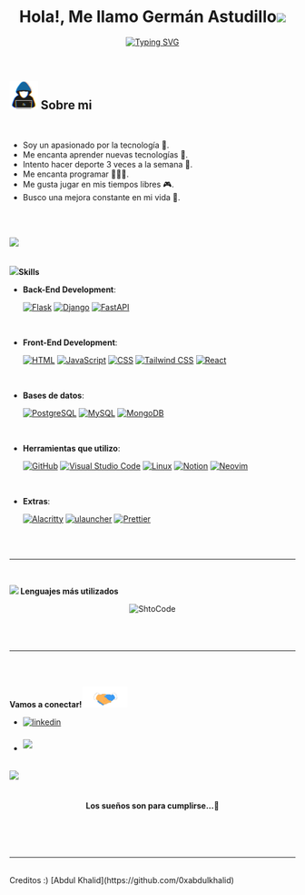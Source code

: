 <h1 align="center"><b>Hola!, Me llamo Germán Astudillo</b><img src="https://media.giphy.com/media/hvRJCLFzcasrR4ia7z/giphy.gif" width="35"></h1>
<!--  -->
<p align="center">
<a href="https://git.io/typing-svg"><img src="https://readme-typing-svg.herokuapp.com?font=Fira+Code&duration=2000&pause=1200&random=false&width=435&lines=!Bienvenid%40+a+mi+perfil+de+Github!%F0%9F%91%BB;Soy+un+desarrollador+fullstack+%F0%9F%91%A8%F0%9F%8F%BB%E2%80%8D%F0%9F%92%BB;Aunque+me+encanta+m%C3%A1s+el+Back+End+%F0%9F%A7%9B%F0%9F%8F%BB%E2%80%8D%E2%99%82%EF%B8%8F;Estoy+constantemente+aprendiendo+%F0%9F%A7%A0" alt="Typing SVG" /></a>

</p>


<br>



	
## <picture><img src = "https://github.com/0xAbdulKhalid/0xAbdulKhalid/raw/main/assets/mdImages/about_me.gif" width = 50px></picture> **Sobre mi**


<br>

- Soy un apasionado por la tecnología 🤖.
- Me encanta aprender nuevas tecnologías 🧠.
- Intento hacer deporte 3 veces a la semana 💪.
- Me encanta programar 👨🏻‍💻. 
- Me gusta jugar en mis tiempos libres 🎮.
- Busco una mejora constante en mi vida 🚀.

<br><br>

<img src="https://user-images.githubusercontent.com/73097560/115834477-dbab4500-a447-11eb-908a-139a6edaec5c.gif"><br><br>

<img src="https://media2.giphy.com/media/QssGEmpkyEOhBCb7e1/giphy.gif?cid=ecf05e47a0n3gi1bfqntqmob8g9aid1oyj2wr3ds3mg700bl&rid=giphy.gif" width ="25"><b>Skills </b>
<br>

<p align="center">

- **Back-End Development**:
    
  [![Flask](https://img.shields.io/badge/Flask-000000?style=for-the-badge&logo=flask&logoColor=white)](https://palletsprojects.com/p/flask/)
  [![Django](https://img.shields.io/badge/Django-092E20?style=for-the-badge&logo=django&logoColor=white)](https://www.djangoproject.com/)
  [![FastAPI](https://img.shields.io/badge/FastAPI-005571?style=for-the-badge&logo=fastapi)](https://fastapi.tiangolo.com/)

<br>   
    
- **Front-End Development**:

    [![HTML](https://img.shields.io/badge/HTML5-E34F26?style=for-the-badge&logo=html5&logoColor=white)](https://developer.mozilla.org/en-US/docs/Web/HTML)
    [![JavaScript](https://img.shields.io/badge/JavaScript-F7DF1E?style=for-the-badge&logo=javascript&logoColor=black)](https://developer.mozilla.org/en-US/docs/Web/JavaScript)
    [![CSS](https://img.shields.io/badge/CSS3-1572B6?style=for-the-badge&logo=css3&logoColor=white)](https://developer.mozilla.org/en-US/docs/Web/CSS)
    [![Tailwind CSS](https://img.shields.io/badge/tailwindcss-0F172A?&logo=tailwindcss&style=for-the-badge)](https://tailwindcss.com/)
    [![React](https://img.shields.io/badge/-ReactJs-61DAFB?logo=react&logoColor=white&style=for-the-badge)](https://reactjs.org/)

<br>

- **Bases de datos**:

    [![PostgreSQL](https://img.shields.io/badge/PostgreSQL-316192?style=for-the-badge&logo=postgresql&logoColor=white)](https://developer.mozilla.org/en-US/docs/Web/HTML)
    [![MySQL](https://img.shields.io/badge/MySQL-00000F?style=for-the-badge&logo=mysql&logoColor=white)](https://developer.mozilla.org/en-US/docs/Web/JavaScript)
    [![MongoDB](https://img.shields.io/badge/MongoDB-4EA94B?style=for-the-badge&logo=mongodb&logoColor=white)](https://developer.mozilla.org/en-US/docs/Web/CSS)

<br>

- **Herramientas que utilizo**:

    [![GitHub](https://img.shields.io/badge/github-%23121011.svg?style=for-the-badge&logo=github&logoColor=white)](https://github.com/)
    [![Visual Studio Code](https://img.shields.io/badge/Visual%20Studio%20Code-0078d7.svg?style=for-the-badge&logo=visual-studio-code&logoColor=white)](https://code.visualstudio.com/)
    [![Linux](https://img.shields.io/badge/Linux-FCC624?style=for-the-badge&logo=linux&logoColor=black)](https://endeavouros.com/)
    [![Notion](https://img.shields.io/badge/Notion-000000?style=for-the-badge&logo=notion&logoColor=white)](https://www.notion.so/)
    [![Neovim](https://img.shields.io/badge/NeoVim-%2357A143.svg?&style=for-the-badge&logo=neovim&logoColor=white)](https://neovim.io/)

<br>

- **Extras**:

    [![Alacritty](https://img.shields.io/badge/alacritty-F46D01?style=for-the-badge&logo=alacritty&logoColor=white)](https://github.com/alacritty/alacritty)
    [![ulauncher](https://img.shields.io/badge/Ulauncher-5.12.0-blue?style=for-the-badge)](https://ulauncher.io/)
    [![Prettier](https://img.shields.io/badge/prettier-1A2C34?style=for-the-badge&logo=prettier&logoColor=F7BA3E)](https://prettier.io/)

</p>

<br>
<br>

-----

<br>


<img src="https://media.giphy.com/media/iY8CRBdQXODJSCERIr/giphy.gif" width="35"><b> Lenguajes más utilizados </b>
<br>

<div align="center">

  <img src="https://github-readme-stats.vercel.app/api/top-langs?username=ShtoCode&show_icons=true&locale=en&layout=compact&line_height=20&title_color=7A7ADB&icon_color=2234AE&text_color=D3D3D3&bg_color=0,000000,130F40" width="375"  alt="ShtoCode"/>
</div>

<br>
<br>
<br>

-----

<br>
<br>

<b> Vamos a conectar!</b><img src="https://github.com/0xAbdulKhalid/0xAbdulKhalid/raw/main/assets/mdImages/handshake.gif" width ="80">
<br>
<div align='left'>

<ul>

<li>
<a href="https://www.linkedin.com/in/germ%C3%A1n-astudillo-9803b01ba/" target="_blank">
<img src="https://img.shields.io/badge/linkedin:  Germán Astudillo-%2300acee.svg?color=405DE6&style=for-the-badge&logo=linkedin&logoColor=white" alt=linkedin style="margin-bottom: 5px;"/>
</a>
</li>

<br>


<li>
<a href="mailto:g.astudilloc1@gmail.com" target="_blank">
<img src="https://img.shields.io/badge/gmail:  Germán Astudillo-%23EA4335.svg?style=for-the-badge&logo=gmail&logoColor=white" t=mail style="margin-bottom: 5px;" />
</a>
</li>
	
</ul>
</div>

<br>
<img src="https://user-images.githubusercontent.com/73097560/115834477-dbab4500-a447-11eb-908a-139a6edaec5c.gif">
<br>
<br>
<br>

<div align='center'>
<b>Los sueños son para cumplirse...🚀</b>

</div>
<br>
<br>
<br>
<br>

---

<br>
Creditos :) [Abdul Khalid](https://github.com/0xabdulkhalid)

